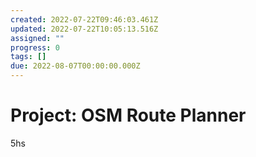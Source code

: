 ```yaml
---
created: 2022-07-22T09:46:03.461Z
updated: 2022-07-22T10:05:13.516Z
assigned: ""
progress: 0
tags: []
due: 2022-08-07T00:00:00.000Z
---
```


# Project: OSM Route Planner

5hs
